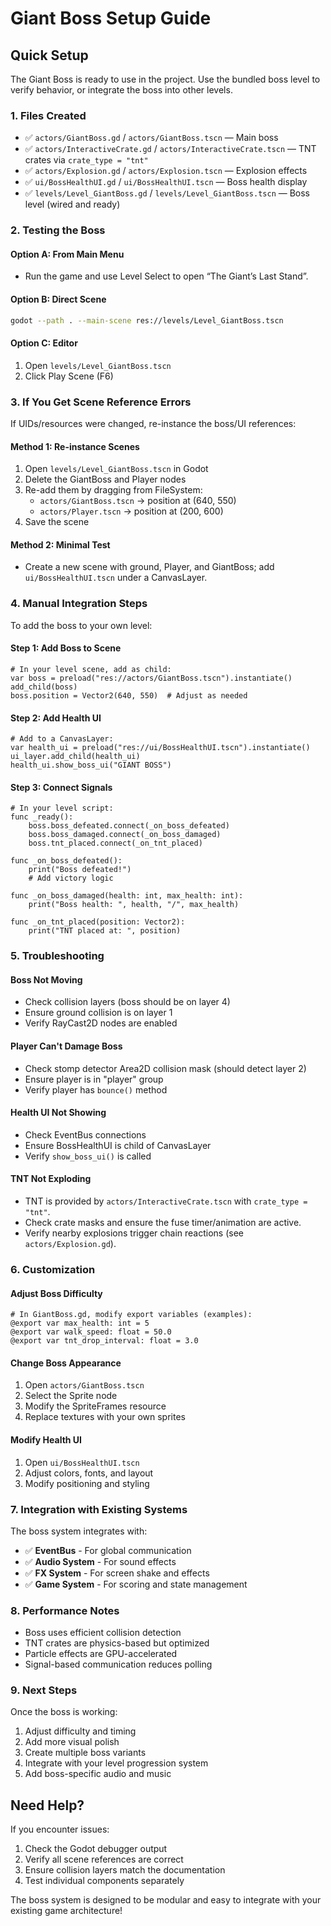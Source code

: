 # Giant Boss Setup Guide

## Quick Setup

The Giant Boss is ready to use in the project. Use the bundled boss level to verify behavior, or integrate the boss into other levels.

### 1. Files Created
- ✅ `actors/GiantBoss.gd` / `actors/GiantBoss.tscn` — Main boss
- ✅ `actors/InteractiveCrate.gd` / `actors/InteractiveCrate.tscn` — TNT crates via `crate_type = "tnt"`
- ✅ `actors/Explosion.gd` / `actors/Explosion.tscn` — Explosion effects
- ✅ `ui/BossHealthUI.gd` / `ui/BossHealthUI.tscn` — Boss health display
- ✅ `levels/Level_GiantBoss.gd` / `levels/Level_GiantBoss.tscn` — Boss level (wired and ready)

### 2. Testing the Boss

#### Option A: From Main Menu
- Run the game and use Level Select to open “The Giant’s Last Stand”.

#### Option B: Direct Scene
```bash
godot --path . --main-scene res://levels/Level_GiantBoss.tscn
```

#### Option C: Editor
1. Open `levels/Level_GiantBoss.tscn`
2. Click Play Scene (F6)

### 3. If You Get Scene Reference Errors

If UIDs/resources were changed, re-instance the boss/UI references:

#### Method 1: Re-instance Scenes
1. Open `levels/Level_GiantBoss.tscn` in Godot
2. Delete the GiantBoss and Player nodes
3. Re-add them by dragging from FileSystem:
   - `actors/GiantBoss.tscn` → position at (640, 550)
   - `actors/Player.tscn` → position at (200, 600)
4. Save the scene

#### Method 2: Minimal Test
- Create a new scene with ground, Player, and GiantBoss; add `ui/BossHealthUI.tscn` under a CanvasLayer.

### 4. Manual Integration Steps

To add the boss to your own level:

#### Step 1: Add Boss to Scene
```gdscript
# In your level scene, add as child:
var boss = preload("res://actors/GiantBoss.tscn").instantiate()
add_child(boss)
boss.position = Vector2(640, 550)  # Adjust as needed
```

#### Step 2: Add Health UI
```gdscript
# Add to a CanvasLayer:
var health_ui = preload("res://ui/BossHealthUI.tscn").instantiate()
ui_layer.add_child(health_ui)
health_ui.show_boss_ui("GIANT BOSS")
```

#### Step 3: Connect Signals
```gdscript
# In your level script:
func _ready():
    boss.boss_defeated.connect(_on_boss_defeated)
    boss.boss_damaged.connect(_on_boss_damaged)
    boss.tnt_placed.connect(_on_tnt_placed)

func _on_boss_defeated():
    print("Boss defeated!")
    # Add victory logic

func _on_boss_damaged(health: int, max_health: int):
    print("Boss health: ", health, "/", max_health)

func _on_tnt_placed(position: Vector2):
    print("TNT placed at: ", position)
```

### 5. Troubleshooting

#### Boss Not Moving
- Check collision layers (boss should be on layer 4)
- Ensure ground collision is on layer 1
- Verify RayCast2D nodes are enabled

#### Player Can't Damage Boss
- Check stomp detector Area2D collision mask (should detect layer 2)
- Ensure player is in "player" group
- Verify player has `bounce()` method

#### Health UI Not Showing
- Check EventBus connections
- Ensure BossHealthUI is child of CanvasLayer
- Verify `show_boss_ui()` is called

#### TNT Not Exploding
- TNT is provided by `actors/InteractiveCrate.tscn` with `crate_type = "tnt"`.
- Check crate masks and ensure the fuse timer/animation are active.
- Verify nearby explosions trigger chain reactions (see `actors/Explosion.gd`).

### 6. Customization

#### Adjust Boss Difficulty
```gdscript
# In GiantBoss.gd, modify export variables (examples):
@export var max_health: int = 5
@export var walk_speed: float = 50.0
@export var tnt_drop_interval: float = 3.0
```

#### Change Boss Appearance
1. Open `actors/GiantBoss.tscn`
2. Select the Sprite node
3. Modify the SpriteFrames resource
4. Replace textures with your own sprites

#### Modify Health UI
1. Open `ui/BossHealthUI.tscn`
2. Adjust colors, fonts, and layout
3. Modify positioning and styling

### 7. Integration with Existing Systems

The boss system integrates with:
- ✅ **EventBus** - For global communication
- ✅ **Audio System** - For sound effects
- ✅ **FX System** - For screen shake and effects
- ✅ **Game System** - For scoring and state management

### 8. Performance Notes

- Boss uses efficient collision detection
- TNT crates are physics-based but optimized
- Particle effects are GPU-accelerated
- Signal-based communication reduces polling

### 9. Next Steps

Once the boss is working:
1. Adjust difficulty and timing
2. Add more visual polish
3. Create multiple boss variants
4. Integrate with your level progression system
5. Add boss-specific audio and music

## Need Help?

If you encounter issues:
1. Check the Godot debugger output
2. Verify all scene references are correct
3. Ensure collision layers match the documentation
4. Test individual components separately

The boss system is designed to be modular and easy to integrate with your existing game architecture!
